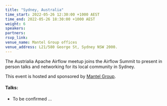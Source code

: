 ```yaml
---
title: "Sydney, Australia"
time_start: 2022-05-26 12:30:00 +1000 AEST
time_end: 2022-05-26 18:30:00 +1000 AEST
weight: 6
speakers:
partners:
rsvp_link: 
venue_name: Mantel Group offices
venue_address: L21/580 George St, Sydney NSW 2000.
---
```


The Austrialia Apache Airflow meetup joins the Airflow Summit to present in person talks and networking for its local community in Sydney.

This event is hosted and sponsored by [Mantel Group](https://mantelgroup.com.au/).

#### Talks:
 * To be confirmed ...